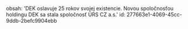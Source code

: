 obsah: 'DEK oslavuje 25 rokov svojej existencie. Novou spoločnosťou holdingu DEK sa stala spoločnosť ÚRS CZ a.s.'
id: 277663e1-4069-45cc-9ddb-2befc9904ebb
